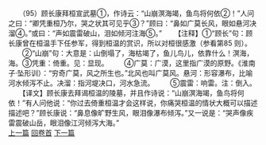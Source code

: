 　　（95）顾长康拜桓宣武墓①，作诗云：“山崩溟海竭，鱼鸟将何依②！”人问之曰：“卿凭重桓乃尔，哭之状其可见乎③？”顾曰：“鼻如广莫长风，眼如悬河决溜④。”或曰：“声如震雷破山，泪如倾河注海⑤。”
　　【注释】①“顾长”句：顾长康曾在桓温手下任参军，得到桓温的赏识，所以对桓很感激（参看第85 则）。
　　②“山崩”句：大意是：山倒塌了，海枯竭了，鱼儿鸟儿，依靠什么！溟海，海。③凭重：倚重。见：显现。
　　④广莫：广漠，这里指广漠的原野。《淮南子·坠形训）：“穷奇广莫，风之所生也。”北风也叫广莫风。悬河：形容瀑布，比喻河水倾泻不止。决溜：指河堤决口，河水急流。
　　⑤震雷：响雷。注：倒入。
　　【译文】顾长康去拜谒桓温的陵墓，并且作诗说：“山崩溟海竭，鱼鸟将何依！”有人问他说：“你过去倚重桓温才会这样说，你痛哭桓温的情状大概可以描述描述吧？”顾长康说：“鼻息像旷野生风，眼泪像瀑布倾泻。”又一说是：“哭声像疾雷震破山岳，眼泪像江河倾泻大海。”
<br>[上一篇](02_094) [回卷首](02_000) [下一篇](02_096)

